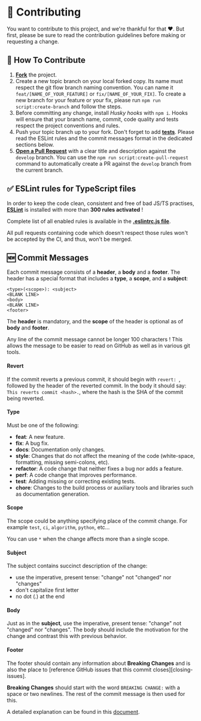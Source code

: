 # 🌟 Contributing

You want to contribute to this project, and we're thankful for that ❤. But first, please be sure to read the contribution guidelines before making or requesting a change.

## 🤝 How To Contribute

1. [**Fork**](https://docs.github.com/en/free-pro-team@latest/github/getting-started-with-github/fork-a-repo) the project.
2. Create a new topic branch on your local forked copy. Its name must respect the git flow branch naming convention. You can name it `feat/[NAME_OF_YOUR_FEATURE]` or `fix/[NAME_OF_YOUR_FIX]`. To create a new branch for your feature or your fix, please run `npm run script:create-branch` and follow the steps.
3. Before committing any change, install *Husky hooks* with `npm i`. Hooks will ensure that your branch name, commit, code quality and tests respect the project conventions and rules.
4. Push your topic branch up to your fork. Don't forget to add [**tests**](https://github.com/antoinezanardi/werewolves-assistant-api-next/tree/main/tests). Please read the ESLint rules and the commit messages format in the dedicated sections below.
5. [**Open a Pull Request**](https://docs.github.com/en/free-pro-team@latest/github/collaborating-with-issues-and-pull-requests/about-pull-requests) with a clear title and description against the `develop` branch. You can use the `npm run script:create-pull-request` command to automatically create a PR against the `develop` branch from the current branch.

## ✅ ESLint rules for TypeScript files

In order to keep the code clean, consistent and free of bad JS/TS practises, **[ESLint](https://eslint.org/)** is installed with more than **300 rules activated** !

Complete list of all enabled rules is available in the **[.eslintrc.js file](https://github.com/antoinezanardi/werewolves-assistant-api-next/blob/main/.eslintrc.js)**.

All pull requests containing code which doesn't respect those rules won't be accepted by the CI, and thus, won't be merged.

## 🆕 Commit Messages

Each commit message consists of a **header**, a **body** and a **footer**.  The header has a special format that includes a **type**, a **scope**, and a **subject**:

```
<type>(<scope>): <subject>
<BLANK LINE>
<body>
<BLANK LINE>
<footer>
```

The **header** is mandatory, and the **scope** of the header is optional as of **body** and **footer**.

Any line of the commit message cannot be longer 100 characters ! This allows the message to be easier to read on GitHub as well as in various git tools.

#### Revert
If the commit reverts a previous commit, it should begin with `revert: `, followed by the header of the reverted commit.
In the body it should say: `This reverts commit <hash>.`, where the hash is the SHA of the commit being reverted.

#### Type
Must be one of the following:

* **feat**: A new feature.
* **fix**: A bug fix.
* **docs**: Documentation only changes.
* **style**: Changes that do not affect the meaning of the code (white-space, formatting, missing semi-colons, etc).
* **refactor**: A code change that neither fixes a bug nor adds a feature.
* **perf**: A code change that improves performance.
* **test**: Adding missing or correcting existing tests.
* **chore**: Changes to the build process or auxiliary tools and libraries such as documentation generation.

#### Scope
The scope could be anything specifying place of the commit change. For example `test`, `ci`, `algorithm`, `python`, etc...

You can use `*` when the change affects more than a single scope.

#### Subject
The subject contains succinct description of the change:

* use the imperative, present tense: "change" not "changed" nor "changes"
* don't capitalize first letter
* no dot (.) at the end

#### Body
Just as in the **subject**, use the imperative, present tense: "change" not "changed" nor "changes".
The body should include the motivation for the change and contrast this with previous behavior.

#### Footer
The footer should contain any information about **Breaking Changes** and is also the place to
[reference GitHub issues that this commit closes][closing-issues].

**Breaking Changes** should start with the word `BREAKING CHANGE:` with a space or two newlines.
The rest of the commit message is then used for this.

A detailed explanation can be found in this [document][commit-message-format].

[angular-contributing]: https://raw.githubusercontent.com/angular/angular.js/master/CONTRIBUTING.md
[commit-message-format]: https://docs.google.com/document/d/1QrDFcIiPjSLDn3EL15IJygNPiHORgU1_OOAqWjiDU5Y/edit#